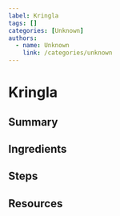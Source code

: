 ```yaml
---
label: Kringla
tags: []
categories: [Unknown]
authors:
  - name: Unknown
    link: /categories/unknown
---
```


# Kringla

## Summary
## Ingredients
## Steps
## Resources
